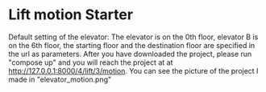# Lift motion Starter
Default setting of the elevator: 
The elevator is on the 0th floor, elevator B is on the 6th floor, the starting floor and the destination floor are specified in the url as parameters.
After you have downloaded the project, please run "compose up" and you will reach the project at
at http://127.0.0.1:8000/4/lift/3/motion.
You can see the picture of the project I made in "elevator_motion.png"
